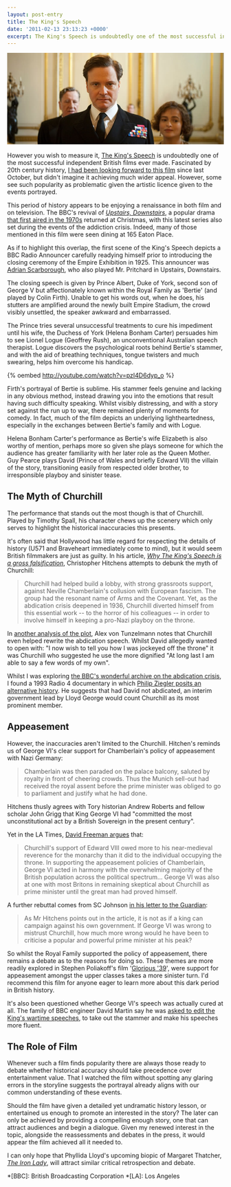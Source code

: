 ```yaml
---
layout: post-entry
title: The King's Speech
date: '2011-02-13 23:13:23 +0000'
excerpt: The King's Speech is undoubtedly one of the most successful independent British films ever made, yet some see this popularity as problematic given the artistic licence given to the events it portrays.
---
```

![Colin Firth in The King's Speech](/assets/images/2011/02/the_kings_speech.jpg)

However you wish to measure it, [The King's Speech][1] is undoubtedly one of the most successful independent British films ever made. Fascinated by 20th century history, [I had been looking forward to this film][2] since last October, but didn't imagine it achieving much wider appeal. However, some see such popularity as problematic given the artistic licence given to the events portrayed.

This period of history appears to be enjoying a renaissance in both film and on television. The BBC's revival of <cite>[Upstairs, Downstairs][3]</cite>, a popular drama [that first aired in the 1970s][4] returned at Christmas, with this latest series also set during the events of the addiction crisis. Indeed, many of those mentioned in this film were seen dining at 165 Eaton Place.

As if to highlight this overlap, the first scene of the King's Speech depicts a BBC Radio Announcer carefully readying himself prior to introducing the closing ceremony of the Empire Exhibition in 1925. This announcer was [Adrian Scarborough][5], who also played Mr. Pritchard in Upstairs, Downstairs.

The closing speech is given by Prince Albert, Duke of York, second son of George V but affectionately known within the Royal Family as 'Bertie' (and played by Colin Firth). Unable to get his words out, when he does, his stutters are amplified around the newly built Empire Stadium, the crowd visibly unsettled, the speaker awkward and embarrassed.

The Prince tries several unsuccessful treatments to cure his impediment until his wife, the Duchess of York (Helena Bonham Carter) persuades him to see Lionel Logue (Geoffrey Rush), an unconventional Australian speech therapist. Logue discovers the psychological roots behind Bertie's stammer, and with the aid of breathing techniques, tongue twisters and much swearing, helps him overcome his handicap.

{% oembed http://youtube.com/watch?v=pzI4D6dyp_o %}

Firth's portrayal of Bertie is sublime. His stammer feels genuine and lacking in any obvious method, instead drawing you into the emotions that result having such difficulty speaking. Whilst visibly distressing, and with a story set against the run up to war, there remained plenty of moments for comedy. In fact, much of the film depicts an underlying lightheartedness, especially in the exchanges between Bertie's family and with Logue.

Helena Bonham Carter's performance as Bertie's wife Elizabeth is also worthy of mention, perhaps more so given she plays someone for which the audience has greater familiarity with her later role as the Queen Mother. Guy Pearce plays David (Prince of Wales and briefly Edward VII) the villain of the story, transitioning easily from respected older brother, to irresponsible playboy and sinister tease.

## The Myth of Churchill

The performance that stands out the most though is that of Churchill. Played by Timothy Spall, his character chews up the scenery which only serves to highlight the historical inaccuracies this presents.

It's often said that Hollywood has little regard for respecting the details of history (U571 and Braveheart immediately come to mind), but it would seem British filmmakers are just as guilty. In his article, <cite>[Why The King's Speech is a gross falsification][6]</cite>, Christopher Hitchens attempts to debunk the myth of Churchill:

> Churchill had helped build a lobby, with strong grassroots support, against Neville Chamberlain's collusion with European fascism. The group had the resonant name of Arms and the Covenant. Yet, as the abdication crisis deepened in 1936, Churchill diverted himself from this essential work -- to the horror of his colleagues -- in order to involve himself in keeping a pro-Nazi playboy on the throne.

In [another analysis of the plot][7], Alex von Tunzelmann notes that Churchill even helped rewrite the abdication speech. Whilst David allegedly wanted to open with: "I now wish to tell you how I was jockeyed off the throne" it was Churchill who suggested he use the more dignified "At long last I am able to say a few words of my own".

Whilst I was exploring [the BBC's wonderful archive on the abdication crisis][8], I found a 1993 Radio 4 documentary in which [Philip Ziegler posits an alternative history][9]. He suggests that had David not abdicated, an interim government lead by Lloyd George would count Churchill as its most prominent member.

## Appeasement

However, the inaccuracies aren't limited to the Churchill. Hitchen's reminds us of George VI's clear support for Chamberlain's policy of appeasement with Nazi Germany:

> Chamberlain was then paraded on the palace balcony, saluted by royalty in front of cheering crowds. Thus the Munich sell-out had received the royal assent before the prime minister was obliged to go to parliament and justify what he had done.

Hitchens thusly agrees with Tory historian Andrew Roberts and fellow scholar John Grigg that King George VI had "committed the most unconstitutional act by a British Sovereign in the present century".

Yet in the LA Times, [David Freeman argues][10] that:

> Churchill's support of Edward VIII owed more to his near-medieval reverence for the monarchy than it did to the individual occupying the throne. In supporting the appeasement policies of Chamberlain, George VI acted in harmony with the overwhelming majority of the British population across the political spectrum... George VI was also at one with most Britons in remaining skeptical about Churchill as prime minister until the great man had proved himself.

A further rebuttal comes from SC Johnson [in his letter to the Guardian][11]:

> As Mr Hitchens points out in the article, it is not as if a king can campaign against his own government. If George VI was wrong to mistrust Churchill, how much more wrong would he have been to criticise a popular and powerful prime minister at his peak?

So whilst the Royal Family supported the policy of appeasement, there remains a debate as to the reasons for doing so. These themes are more readily explored in Stephen Poliakoff's film '[Glorious '39][12]', were support for appeasement amongst the upper classes takes a more sinister turn. I'd recommend this film for anyone eager to learn more about this dark period in British history.

It's also been questioned whether George VI's speech was actually cured at all. The family of BBC engineer David Martin say he was [asked to edit the King's wartime speeches][13], to take out the stammer and make his speeches more fluent.

## The Role of Film

Whenever such a film finds popularity there are always those ready to debate whether historical accuracy should take precedence over entertainment value. That I watched the film without spotting any glaring errors in the storyline suggests the portrayal already aligns with our common understanding of these events.

Should the film have given a detailed yet undramatic history lesson, or entertained us enough to promote an interested in the story? The later can only be achieved by providing a compelling enough story, one that can attract audiences and begin a dialogue. Given my renewed interest in the topic, alongside the reassessments and debates in the press, it would appear the film achieved all it needed to.

I can only hope that Phyllida Lloyd's upcoming biopic of Margaret Thatcher, <cite>[The Iron Lady][14]</cite>, will attract similar critical retrospection and debate.

[1]: http://www.kingsspeech.com/
[2]: http://twitter.com/paulrobertlloyd/statuses/28400458319
[3]: http://www.bbc.co.uk/programmes/b00x2yj7
[4]: http://en.wikipedia.org/wiki/Upstairs,_Downstairs
[5]: http://www.imdb.com/name/nm0769083/
[6]: http://www.guardian.co.uk/film/2011/jan/31/the-kings-speech-gross-falsification
[7]: http://www.guardian.co.uk/film/2011/jan/13/reel-history-kings-speech-colin-firth
[8]: http://www.bbc.co.uk/archive/edward_viii/
[9]: http://www.bbc.co.uk/archive/edward_viii/12935.shtml
[10]: http://www.latimes.com/entertainment/news/la-ca-king-truth-20110213,0,3880542.story
[11]: http://www.guardian.co.uk/film/2011/feb/05/cinematic-myths-historical-facts-kings-speech
[12]: http://www.imdb.com/title/tt1319694/
[13]: http://news.bbc.co.uk/local/london/hi/people_and_places/newsid_9378000/9378341.stm
[14]: http://www.imdb.com/title/tt1007029/

*[BBC]: British Broadcasting Corporation
*[LA]: Los Angeles